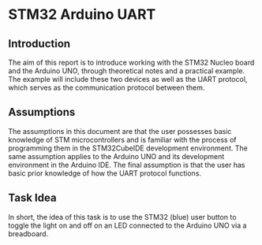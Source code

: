 # STM32 Arduino UART

## Introduction
The aim of this report is to introduce working with the STM32 Nucleo board and the Arduino UNO, through theoretical notes and a practical example. The example will include these two devices as well as the UART protocol, which serves as the communication protocol between them.

## Assumptions
The assumptions in this document are that the user possesses basic knowledge of STM microcontrollers and is familiar with the process of programming them in the STM32CubeIDE development environment. The same assumption applies to the Arduino UNO and its development environment in the Arduino IDE. The final assumption is that the user has basic prior knowledge of how the UART protocol functions.

## Task Idea
In short, the idea of this task is to use the STM32 (blue) user button to toggle the light on and off on an LED connected to the Arduino UNO via a breadboard.

